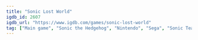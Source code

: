 ```yaml
---
title: "Sonic Lost World"
igdb_id: 2607
igdb_url: "https://www.igdb.com/games/sonic-lost-world"
tag: ["Main game", "Sonic the Hedgehog", "Nintendo", "Sega", "Sonic Team", "Platform", "Adventure", "Single player", "Multiplayer", "Third person", "Side view", "Action"]
---
```

